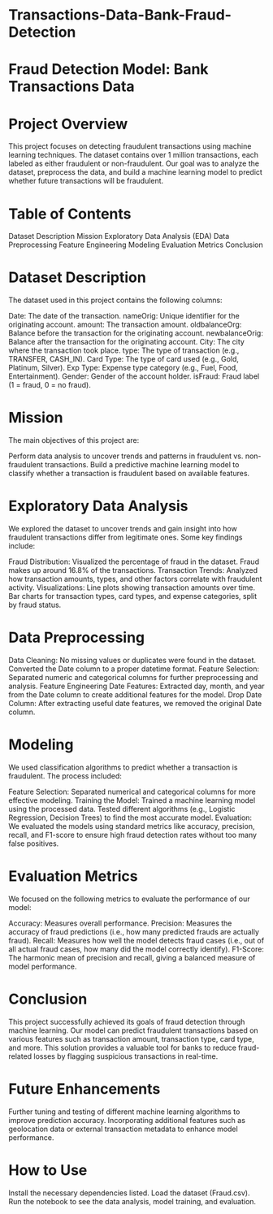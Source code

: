# Transactions-Data-Bank-Fraud-Detection
# Fraud Detection Model: Bank Transactions Data
# Project Overview
This project focuses on detecting fraudulent transactions using machine learning techniques. The dataset contains over 1 million transactions, each labeled as either fraudulent or non-fraudulent. Our goal was to analyze the dataset, preprocess the data, and build a machine learning model to predict whether future transactions will be fraudulent.

# Table of Contents
Dataset Description
Mission
Exploratory Data Analysis (EDA)
Data Preprocessing
Feature Engineering
Modeling
Evaluation Metrics
Conclusion
# Dataset Description
The dataset used in this project contains the following columns:

Date: The date of the transaction.
nameOrig: Unique identifier for the originating account.
amount: The transaction amount.
oldbalanceOrg: Balance before the transaction for the originating account.
newbalanceOrig: Balance after the transaction for the originating account.
City: The city where the transaction took place.
type: The type of transaction (e.g., TRANSFER, CASH_IN).
Card Type: The type of card used (e.g., Gold, Platinum, Silver).
Exp Type: Expense type category (e.g., Fuel, Food, Entertainment).
Gender: Gender of the account holder.
isFraud: Fraud label (1 = fraud, 0 = no fraud).
# Mission
The main objectives of this project are:

Perform data analysis to uncover trends and patterns in fraudulent vs. non-fraudulent transactions.
Build a predictive machine learning model to classify whether a transaction is fraudulent based on available features.
# Exploratory Data Analysis
We explored the dataset to uncover trends and gain insight into how fraudulent transactions differ from legitimate ones. Some key findings include:

Fraud Distribution: Visualized the percentage of fraud in the dataset. Fraud makes up around 16.8% of the transactions.
Transaction Trends: Analyzed how transaction amounts, types, and other factors correlate with fraudulent activity.
Visualizations:
Line plots showing transaction amounts over time.
Bar charts for transaction types, card types, and expense categories, split by fraud status.
# Data Preprocessing
Data Cleaning:
No missing values or duplicates were found in the dataset.
Converted the Date column to a proper datetime format.
Feature Selection:
Separated numeric and categorical columns for further preprocessing and analysis.
Feature Engineering
Date Features: Extracted day, month, and year from the Date column to create additional features for the model.
Drop Date Column: After extracting useful date features, we removed the original Date column.
# Modeling
We used classification algorithms to predict whether a transaction is fraudulent. The process included:

Feature Selection: Separated numerical and categorical columns for more effective modeling.
Training the Model: Trained a machine learning model using the processed data.
Tested different algorithms (e.g., Logistic Regression, Decision Trees) to find the most accurate model.
Evaluation: We evaluated the models using standard metrics like accuracy, precision, recall, and F1-score to ensure high fraud detection rates without too many false positives.
# Evaluation Metrics
We focused on the following metrics to evaluate the performance of our model:

Accuracy: Measures overall performance.
Precision: Measures the accuracy of fraud predictions (i.e., how many predicted frauds are actually fraud).
Recall: Measures how well the model detects fraud cases (i.e., out of all actual fraud cases, how many did the model correctly identify).
F1-Score: The harmonic mean of precision and recall, giving a balanced measure of model performance.
# Conclusion
This project successfully achieved its goals of fraud detection through machine learning. Our model can predict fraudulent transactions based on various features such as transaction amount, transaction type, card type, and more. This solution provides a valuable tool for banks to reduce fraud-related losses by flagging suspicious transactions in real-time.

# Future Enhancements
Further tuning and testing of different machine learning algorithms to improve prediction accuracy.
Incorporating additional features such as geolocation data or external transaction metadata to enhance model performance.
# How to Use
Install the necessary dependencies listed.
Load the dataset (Fraud.csv).
Run the notebook to see the data analysis, model training, and evaluation.
